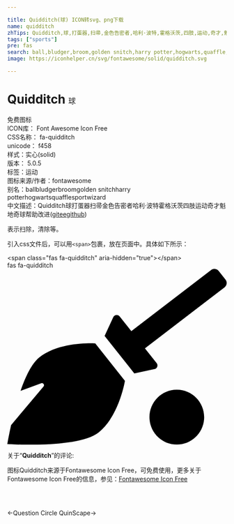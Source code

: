 ```yaml
---

title: Quidditch(球) ICON转svg、png下载
name: quidditch
zhTips: Quidditch,球,打蛋器,扫帚,金色告密者,哈利·波特,霍格沃茨,四肢,运动,奇才,魁地奇球
tags: ["sports"]
pre: fas
search: ball,bludger,broom,golden snitch,harry potter,hogwarts,quaffle,sport,wizard
image: https://iconhelper.cn/svg/fontawesome/solid/quidditch.svg

---
```


# Quidditch  <small style="font-size: 60%;font-weight: 100">球</small>


<div class="detail-page">
<p>
<span><span class="badge-success badge">免费图标</span> </span>
<br/>
<span>
ICON库：
<span class="badge-secondary badge">Font Awesome Icon Free</span> 
</span>
<br/>
<span>
CSS名称：
<span class="badge-secondary badge">fa-quidditch</span> 
</span>
<br/>
<span>
unicode：
<span class="badge-secondary badge">f458</span> 
<copy-btn content='f458' btn-title=""></copy-btn>
<copy-btn :content='String.fromCodePoint(parseInt("f458", 16))' btn-title="复制U"></copy-btn>
</span><br/><span>样式：<span class="badge-light badge">实心(solid)</span></span>
<br/>
<span>
版本：
<span class="badge-secondary badge">5.0.5</span> 
</span><br/><span>标签：<span class="badge-light badge"><router-link to="/tags/sports.html">运动</router-link></span></span>
<br/>
<span>图标来源/作者：<span class="badge-light badge">fontawesome</span></span> 
<br/>
<span>别名：<span class="badge-light badge">ball</span><span class="badge-light badge">bludger</span><span class="badge-light badge">broom</span><span class="badge-light badge">golden snitch</span><span class="badge-light badge">harry potter</span><span class="badge-light badge">hogwarts</span><span class="badge-light badge">quaffle</span><span class="badge-light badge">sport</span><span class="badge-light badge">wizard</span></span><br/><span class="zh-detail">中文描述：<span class="badge-primary badge">Quidditch</span><span class="badge-primary badge">球</span><span class="badge-primary badge">打蛋器</span><span class="badge-primary badge">扫帚</span><span class="badge-primary badge">金色告密者</span><span class="badge-primary badge">哈利·波特</span><span class="badge-primary badge">霍格沃茨</span><span class="badge-primary badge">四肢</span><span class="badge-primary badge">运动</span><span class="badge-primary badge">奇才</span><span class="badge-primary badge">魁地奇球</span><span class="help-link"><span>帮助改进</span>(<a href="https://gitee.com/liuwave/icon-helper/edit/master/json/fontawesome/solid/quidditch.json" target="_blank" rel="noopener noreferrer">gitee</a><a href="https://github.com/liuwave/icon-helper/edit/master/json/fontawesome/solid/quidditch.json" target="_blank" rel="noopener noreferrer">github</a></span>)</span><br/>
</p>
</div><div class="description description alert alert-light">表示扫除，清除等。</div>
<div class="alert alert-dark">
  <i class="fas fa-quidditch fa-xs"></i>
  <i class="fas fa-quidditch fa-sm"></i>
  <i class="fas fa-quidditch fa-lg"></i>
  <i class="fas fa-quidditch fa-2x"></i>
  <i class="fas fa-quidditch fa-3x"></i>
  <i class="fas fa-quidditch fa-5x"></i>
  <i class="fas fa-quidditch fa-7x"></i>
</div>
<div>
  <p>引入css文件后，可以用<code>&lt;span&gt;</code>包裹，放在页面中。具体如下所示：    
  </p>
  <div class="alert alert-primary" style="font-size: 14px">
    &lt;span class="fas fa-quidditch" aria-hidden="true"&gt;&lt;/span&gt;
    <copy-btn content='<span class="fas fa-quidditch" aria-hidden="true"></span>'></copy-btn>
  </div>
  <div class="alert alert-secondary">
    <i class="fas fa-quidditch"
    style="font-size: 24px"
    aria-hidden="true"></i> fas fa-quidditch
    <copy-btn content="fas fa-quidditch" btn-title="复制图标名称"></copy-btn>
  </div>
</div>
<div id="svg" class="svg-wrap">
<svg xmlns="http://www.w3.org/2000/svg" viewBox="0 0 640 512"><path d="M256.5 216.8L343.2 326s-16.6 102.4-76.6 150.1C206.7 523.8 0 510.2 0 510.2s3.8-23.1 11-55.4l94.6-112.2c4-4.7-.9-11.6-6.6-9.5l-60.4 22.1c14.4-41.7 32.7-80 54.6-97.5 59.9-47.8 163.3-40.9 163.3-40.9zm238 135c-44 0-79.8 35.8-79.8 79.9 0 44.1 35.7 79.9 79.8 79.9 44.1 0 79.8-35.8 79.8-79.9 0-44.2-35.8-79.9-79.8-79.9zM636.5 31L616.7 6c-5.5-6.9-15.5-8-22.4-2.6L361.8 181.3l-34.1-43c-5.1-6.4-15.1-5.2-18.6 2.2l-25.3 54.6 86.7 109.2 58.8-12.4c8-1.7 11.4-11.2 6.3-17.6l-34.1-42.9L634 53.5c6.9-5.5 8-15.6 2.5-22.5z"/></svg>
</div>
<detail full-name='fa-quidditch'></detail>
<div class="icon-detail__container">
<p>关于“<b>Quidditch</b>”的评论:</p>
</div>
<Vssue title="关于“Quidditch”的评论" />    
<div><p>图标Quidditch来源于Fontawesome Icon Free，可免费使用，更多关于  Fontawesome Icon Free的信息，参见：<a target="_blank" href="https://iconhelper.cn/fontawesome.html">Fontawesome Icon Free</a>
</p></div>

<div style="padding:2rem 0 " class="page-nav"><p class="inner"><span class="prev">←<router-link to="/icon/regular/question-circle.html">Question Circle</router-link></span> <span class="next"><router-link to="/icon/brands/quinscape.html">QuinScape</router-link>→</span></p></div>
